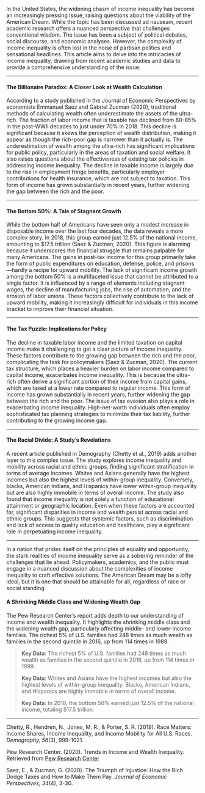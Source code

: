 In the United States, the widening chasm of income inequality has become an increasingly pressing issue, raising questions about the viability of the American Dream. While the topic has been discussed ad nauseam, recent academic research offers a nuanced perspective that challenges conventional wisdom. The issue has been a subject of political debates, social discourse, and economic analyses. However, the complexity of income inequality is often lost in the noise of partisan politics and sensational headlines. This article aims to delve into the intricacies of income inequality, drawing from recent academic studies and data to provide a comprehensive understanding of the issue.

- - - - - -

#### The Billionaire Paradox: A Closer Look at Wealth Calculation

According to a study published in the Journal of Economic Perspectives by economists Emmanuel Saez and Gabriel Zucman (2020), traditional methods of calculating wealth often underestimate the assets of the ultra-rich. The fraction of labor income that is taxable has declined from 80-85% in the post-WWII decades to just under 70% in 2018. This decline is significant because it skews the perception of wealth distribution, making it appear as though the rich-poor gap is narrower than it actually is. The underestimation of wealth among the ultra-rich has significant implications for public policy, particularly in the areas of taxation and social welfare. It also raises questions about the effectiveness of existing tax policies in addressing income inequality. The decline in taxable income is largely due to the rise in employment fringe benefits, particularly employer contributions for health insurance, which are not subject to taxation. This form of income has grown substantially in recent years, further widening the gap between the rich and the poor.

- - - - - -

#### The Bottom 50%: A Tale of Stagnant Growth

While the bottom half of Americans have seen only a modest increase in disposable income over the last four decades, the data reveals a more complex story. In 2018, this group earned just 12.5% of the national income, amounting to $17.5 trillion (Saez &amp; Zucman, 2020). This figure is alarming because it underscores the financial struggle that remains palpable for many Americans. The gains in post-tax income for this group primarily take the form of public expenditures on education, defense, police, and prisons—hardly a recipe for upward mobility. The lack of significant income growth among the bottom 50% is a multifaceted issue that cannot be attributed to a single factor. It is influenced by a range of elements including stagnant wages, the decline of manufacturing jobs, the rise of automation, and the erosion of labor unions. These factors collectively contribute to the lack of upward mobility, making it increasingly difficult for individuals in this income bracket to improve their financial situation.

- - - - - -

#### The Tax Puzzle: Implications for Policy

The decline in taxable labor income and the limited taxation on capital income make it challenging to get a clear picture of income inequality. These factors contribute to the growing gap between the rich and the poor, complicating the task for policymakers (Saez &amp; Zucman, 2020). The current tax structure, which places a heavier burden on labor income compared to capital income, exacerbates income inequality. This is because the ultra-rich often derive a significant portion of their income from capital gains, which are taxed at a lower rate compared to regular income. This form of income has grown substantially in recent years, further widening the gap between the rich and the poor. The issue of tax evasion also plays a role in exacerbating income inequality. High-net-worth individuals often employ sophisticated tax planning strategies to minimize their tax liability, further contributing to the growing income gap.

- - - - - -

#### The Racial Divide: A Study’s Revelations

A recent article published in Demography (Chetty et al., 2019) adds another layer to this complex issue. The study explores income inequality and mobility across racial and ethnic groups, finding significant stratification in terms of average incomes. Whites and Asians generally have the highest incomes but also the highest levels of within-group inequality. Conversely, blacks, American Indians, and Hispanics have lower within-group inequality but are also highly immobile in terms of overall income. The study also found that income inequality is not solely a function of educational attainment or geographic location. Even when these factors are accounted for, significant disparities in income and wealth persist across racial and ethnic groups. This suggests that systemic factors, such as discrimination and lack of access to quality education and healthcare, play a significant role in perpetuating income inequality.

- - - - - -

In a nation that prides itself on the principles of equality and opportunity, the stark realities of income inequality serve as a sobering reminder of the challenges that lie ahead. Policymakers, academics, and the public must engage in a nuanced discussion about the complexities of income inequality to craft effective solutions. The American Dream may be a lofty ideal, but it is one that should be attainable for all, regardless of race or social standing.

#### A Shrinking Middle Class and Widening Wealth Gap

The Pew Research Center’s report adds depth to our understanding of income and wealth inequality. It highlights the shrinking middle class and the widening wealth gap, particularly affecting middle- and lower-income families. The richest 5% of U.S. families had 248 times as much wealth as families in the second quintile in 2016, up from 114 times in 1989.

> **Key Data**: The richest 5% of U.S. families had 248 times as much wealth as families in the second quintile in 2016, up from 114 times in 1989.
> 
> **Key Data**: Whites and Asians have the highest incomes but also the highest levels of within-group inequality. Blacks, American Indians, and Hispanics are highly immobile in terms of overall income.
> 
> **Key Data**: In 2018, the bottom 50% earned just 12.5% of the national income, totaling $17.5 trillion.

- - - - - -

Chetty, R., Hendren, N., Jones, M. R., &amp; Porter, S. R. (2019). Race Matters: Income Shares, Income Inequality, and Income Mobility for All U.S. Races. *Demography, 56*(3), 999-1021.

Pew Research Center. (2020). Trends in Income and Wealth Inequality. Retrieved from [Pew Research Center](https://www.pewresearch.org/social-trends/2020/01/09/trends-in-income-and-wealth-inequality/)

Saez, E., &amp; Zucman, G. (2020). The Triumph of Injustice: How the Rich Dodge Taxes and How to Make Them Pay. *Journal of Economic Perspectives, 34*(4), 3-30.